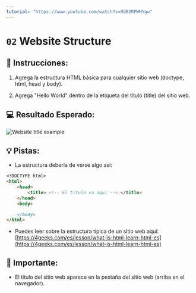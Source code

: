 ```yaml
---
tutorial: "https://www.youtube.com/watch?v=9OB2RPWHYgw"
---
```

# `02` Website Structure

## 📝 Instrucciones:

1. Agrega la estructura HTML básica para cualquier sitio web (doctype, html, head y body).

2. Agrega "Hello World" dentro de la etiqueta del título (title) del sitio web.

## 💻 Resultado Esperado:

![Website title example](../../.learn/assets/02-website-structure.png?raw=true)

## 💡 Pistas:

+ La estructura debería de verse algo asi:

```md
<!DOCTYPE html>
<html>
	<head>
		<title> <!-- El titulo va aqui --> </title>
	</head>
	<body>

	</body>
</html>
```

+ Puedes leer sobre la estructura típica de un sitio web aquí: [https://4geeks.com/es/lesson/what-is-html-learn-html-es](https://4geeks.com/es/lesson/what-is-html-learn-html-es)
 
## 🔎 Importante:

+ El título del sitio web aparece en la pestaña del sitio web (arriba en el navegador).



